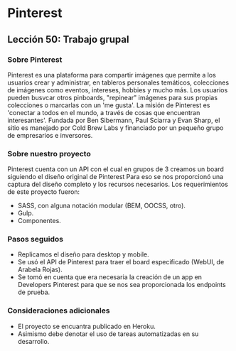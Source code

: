 # Pinterest
## Lección 50: Trabajo grupal

### Sobre Pinterest
Pinterest es una plataforma para compartir imágenes que permite a los usuarios crear y administrar, en tableros personales temáticos, colecciones de imágenes como eventos, intereses, hobbies y mucho más. Los usuarios pueden busvcar otros pinboards, "repinear" imágenes para sus propias colecciones o marcarlas con un 'me gusta'. La misión de Pinterest es 'conectar a todos en el mundo, a través de cosas que encuentran interesantes'. Fundada por Ben Sibermann, Paul Sciarra y Evan Sharp, el sitio es manejado por Cold Brew Labs y financiado por un pequeño grupo de empresarios e inversores.

### Sobre nuestro proyecto
Pinterest cuenta con un API con el cual en grupos de 3 creamos un board siguiendo el diseño original de Pinterest Para eso se nos proporcionó una captura del diseño completo y los recursos necesarios. 
Los requerimientos de este proyecto fueron:
- SASS, con alguna notación modular (BEM, OOCSS, otro).
- Gulp.
- Componentes.

### Pasos seguidos
- Replicamos el diseño para desktop y mobile.
- Se usó el API de Pinterest para traer el board especificado (WebUI, de Arabela Rojas).
- Se tomó en cuenta que era necesaria la creación de un app en Developers Pinterest para que se nos sea proporcionada los endpoints de prueba.

### Consideraciones adicionales
- El proyecto se encuantra publicado en Heroku.
- Asimismo debe denotar el uso de tareas automatizadas en su desarrollo.